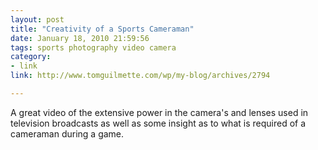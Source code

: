 ```yaml
---
layout: post
title: "Creativity of a Sports Cameraman"
date: January 18, 2010 21:59:56
tags: sports photography video camera
category:
- link
link: http://www.tomguilmette.com/wp/my-blog/archives/2794

---
```


A great video of the extensive power in the camera's and lenses used in television broadcasts as well as some insight as to what is required of a cameraman during a game.
